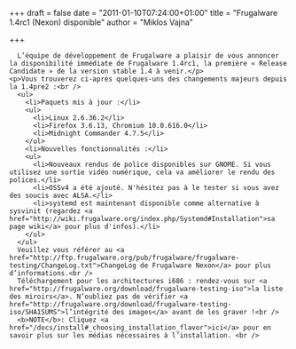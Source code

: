
+++
draft = false
date = "2011-01-10T07:24:00+01:00"
title = "Frugalware 1.4rc1 (Nexon) disponible"
author = "Miklos Vajna"

+++

      L’équipe de développement de Frugalware a plaisir de vous annoncer la disponibilité immédiate de Frugalware 1.4rc1, la première « Release Candidate » de la version stable 1.4 à venir.</p>
    <p>Vous trouverez ci-après quelques-uns des changements majeurs depuis la 1.4pre2 :<br />
      <ul>
        <li>Paquets mis à jour :</li>
        <ul>
          <li>Linux 2.6.36.2</li>
          <li>Firefox 3.6.13, Chromium 10.0.616.0</li>
          <li>Midnight Commander 4.7.5</li>
        </ul>
        <li>Nouvelles fonctionnalités :</li>
        <ul>
          <li>Nouveaux rendus de police disponibles sur GNOME. Si vous utilisez une sortie vidéo numérique, cela va améliorer le rendu des polices.</li>
          <li>OSSv4 a été ajouté. N'hésitez pas à le tester si vous avez des soucis avec ALSA.</li>
          <li>systemd est maintenant disponible comme alternative à sysvinit (regardez <a href="http://wiki.frugalware.org/index.php/Systemd#Installation">sa page wiki</a> pour plus d'infos).</li>
        </ul>
      </ul>
      Veuillez vous référer au <a href="http://ftp.frugalware.org/pub/frugalware/frugalware-testing/ChangeLog.txt">ChangeLog de Frugalware Nexon</a> pour plus d’informations.<br />
      Téléchargement pour les architectures i686 : rendez-vous sur <a href="http://frugalware.org/download/frugalware-testing-iso">la liste des miroirs</a>. N’oubliez pas de vérifier <a href="http://frugalware.org/download/frugalware-testing-iso/SHA1SUMS">l’intégrité des images</a> avant de les graver !<br />
      <b>NOTE</b>: Cliquez <a href="/docs/install#_choosing_installation_flavor">ici</a> pour en savoir plus sur les médias nécessaires à l’installation. <br />
      
    